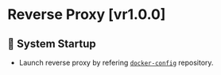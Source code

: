 # Reverse Proxy [vr1.0.0]

<h2 id="system-startup">🚀 System Startup</h2>

- Launch reverse proxy by refering [`docker-config`](https://github.com/staucktion/docker-config) repository.
